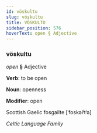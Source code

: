 ```yaml
---
id: vöskultu
slug: vöskultu
title: VÖSKULTU
sidebar_position: 576
hoverText: open § Adjective
---
```


### vöskultu

*open* **§** Adjective

**Verb**: to be open

**Noun**: openness

**Modifier**: open

Scottish Gaelic fosgailte [ˈfoskəlʲtʲə]

*Celtic Language Family*